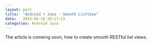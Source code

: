 ```yaml
---
layout: post
title:  "Android + Java - Smooth ListView"
date:   2015-04-18 20:17:13
categories: Android Java
---
```


The article is comeing soon, how to create smooth RESTful list views.